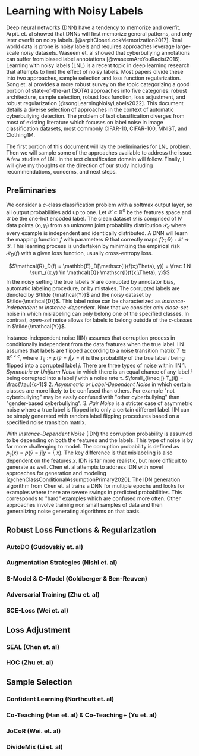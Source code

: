 # Learning with Noisy Labels 
Deep neural networks (DNN) have a tendency to memorize and overfit. Arpit. et. al showed that DNNs will first memorize general patterns, and only later overfit on noisy labels. [@arpitCloserLookMemorization2017].  Real world data is prone is noisy labels and requires approaches leverage large-scale noisy datasets. Waseem et. al showed that cyberbullying annotations can  suffer from biased label annotations [@waseemAreYouRacist2016]. Learning with noisy labels (LNL) is a recent topic in deep learning research that attempts to limit the effect of noisy labels. Most papers divide these into two approaches, sample selection and loss function regularization. Song et. al provides a more robust survey on the topic categorizing a good portion of state-of-the-art (SOTA) approaches into five categories: robust architecture, sample selection, robust loss function, loss adjustment, and robust regularization [@songLearningNoisyLabels2022]. This document details a diverse selection of approaches in the context of automatic cyberbullying detection. The problem of text classification diverges from most of existing literature which focuses on label noise in image classification datasets, most commonly CIFAR-10, CIFAR-100, MNIST, and Clothing1M. 

The first portion of this document will lay the preliminaries for LNL problem. Then we will sample some of the approaches available to address the issue. A few studies of LNL in the text classification domain will follow. Finally, I will give my thoughts on the direction of our study including recommendations, concerns, and next steps. 

## Preliminaries 
We consider a $c$-class classification problem with a softmax output layer, so all output probabilities add up to one.  Let $\mathcal{X} \subset \mathbb{R}^d$  be the features space and $\mathcal{Y}$ be the one-hot encoded label. The clean dataset $\mathcal{D}$ is comprised of $N$ data points $(x_i, y_i)$  from an unknown joint probability distribution $\mathcal{P}_d$ where every example is independent and identically distributed.  A DNN will learn the mapping function $f$ with parameters $\Theta$ that correctly maps $f(\cdot; \Theta): \mathcal{X} \Rightarrow \mathcal{Y}$. This learning process is undertaken by minimizing the empirical risk $\mathcal{R}_D(f)$ with a given loss function, usually cross-entropy loss. 

$$\mathcal{R}_D(f) = \mathbb{E}_D[\mathscr{l}(f(x;\Theta), y)] = \frac 1 N \sum_{(x,y) \in \mathcal{D}} \mathscr{l}(f(x;\Theta), y)$$
In the noisy setting the true labels $\mathcal{Y}$ are corrupted by annotator bias, automatic labeling procedure, or by mistakes. The corrupted labels are denoted by $\tilde {\mathcal{Y}}$  and the noisy dataset by $\tilde{\mathcal{D}}$. This label noise can be characterized as *instance-independent* or *instance-dependent*. Note that we consider only *close-set* noise in which mislabeling can only belong one of the specified classes. In contrast, *open-set* noise allows for labels to belong outside of the $c$-classes in $\tilde{\mathcal{Y}}$. 

Instance-independent noise (IIN) assumes that corruption process in conditionally independent from the data features when the true label. IIN assumes that labels are flipped according to a noise transition matrix $T \in \mathbb{R}^{c \times c}$, where $T_{ij} := p(\tilde y = j|y=i)$ is the probability of the true label $i$ being flipped into a corrupted label $j$. There are three types of noise within IIN
	1. *Symmetric or Uniform Noise* in which there is an equal chance of any label $i$ being corrupted into a label $j$ with a noise rate $\tau$. $\forall_{i\neq j} T_{ij} = \frac{\tau}{c-1}$ 
	2. *Asymmetric or Label-Dependent Noise* in which certain classes are more likely to be confused than others. For example "not cyberbullying"  may be easily confused with "other cyberbullying" than "gender-based cyberbullying". 
	3. *Pair Noise* is a stricter case of asymmetric noise where a true label is flipped into only a certain different label. 
IIN can be simply generated with random label flipping procedures based on a specified noise transition matrix. 

With *Instance-Dependent Noise* (IDN) the corruption probability is assumed to be depending on both the features and the labels. This type of noise is by far more challenging to model. The corruption probability is defined as $p_{ij}(x) = p(\tilde y = j|y=i,x)$. The key difference is that mislabeling is also dependent on the features $x$. IDN is far more realistic, but more difficult to generate as well. Chen et. al attempts to address IDN with novel approaches for generation and modeling [@chenClassConditionalAssumptionPrimary2020]. The IDN generation algorithm from Chen et. al trains a DNN for multiple epochs and looks for examples where there are severe swings in predicted probabilities. This corresponds to "hard" examples which are confused more often. Other approaches involve training non small samples of data and then generalizing noise generating algorithms on that basis. 

## Robust Loss Functions & Regularization 
### AutoDO (Gudovskiy et. al)
### Augmentation Strategies (Nishi et. al)
### S-Model & C-Model (Goldberger & Ben-Reuven)
### Adversarial Training (Zhu et. al)
### SCE-Loss (Wei et. al)

## Loss Adjustment 
### SEAL (Chen et. al)
### HOC (Zhu et. al)

## Sample Selection 

### Confident Learning (Northcutt et. al)
### Co-Teaching (Han et. al) & Co-Teaching+ (Yu et. al)
### JoCoR (Wei. et. al)
### DivideMix (Li et. al)
